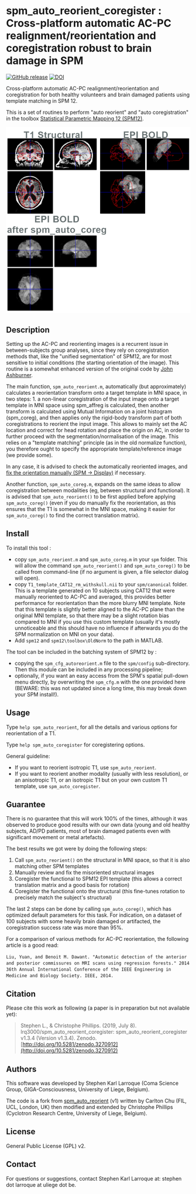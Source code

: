 # spm_auto_reorient_coregister : Cross-platform automatic AC-PC realignment/reorientation and coregistration robust to brain damage in SPM
[![GitHub release](https://img.shields.io/github/release/lrq3000/spm_auto_reorient_coregister.svg)](https://github.com/lrq3000/spm_auto_reorient_coregister/releases/)
[![DOI](https://zenodo.org/badge/178199397.svg)](https://zenodo.org/badge/latestdoi/178199397)

Cross-platform automatic AC-PC realignment/reorientation and coregistration for both healthy volunteers and brain damaged patients using template matching in SPM 12.

This is a set of routines to perform "auto reorient" and "auto coregistration" in the toolbox [Statistical Parametric Mapping 12 (SPM12)](https://www.fil.ion.ucl.ac.uk/spm/).

![Automatic coregistration example using spm_auto_coreg.m](img/coreg.png)

## Description
Setting up the AC-PC and reorienting images is a recurrent issue in between-subjects group analyses, since they rely on coregistration methods that, like the "unified segmentation" of SPM12, are for most sensitive to initial conditions (the starting orientation of the image). This routine is a somewhat enhanced version of the original code by [John Ashburner](https://en.wikibooks.org/wiki/SPM/How-to#How_to_automatically_reorient_images?).

The main function, `spm_auto_reorient.m`, automatically (but approximately) calculates a reorientation transform onto a target template in MNI space, in two steps: 1. a non-linear coregistration of the input image onto a target template in MNI space using spm_affreg is calculated, then another transform is calculated using Mutual Information on a joint histogram (spm_coreg), and then applies only the rigid-body transform part of both coregistrations to reorient the input image. This allows to mainly set the AC location and correct for head rotation and place the origin on AC, in order to further proceed with the segmentation/normalisation of the image. This relies on a "template matching" principle (as in the old normalize function), you therefore ought to specify the appropriate template/reference image (we provide some).

In any case, it is advised to check the automatically reoriented images, and [fix the orientation manually (SPM -> Display)](https://en.wikibooks.org/wiki/SPM/How-to#How_to_manually_change_the_orientation_of_an_image?) if necessary.

Another function, `spm_auto_coreg.m`, expands on the same ideas to allow coregistration between modalities (eg, between structural and functional). It is advised that `spm_auto_reorient()` to be first applied before applying `spm_auto_coreg()` (even if you do manually fix the reorientation, as this ensures that the T1 is somewhat in the MNI space, making it easier for `spm_auto_coreg()` to find the correct translation matrix).

## Install

To install this tool :
* copy `spm_auto_reorient.m` and `spm_auto_coreg.m` in your `spm` folder. This will allow the command `spm_auto_reorient()` and `spm_auto_coreg()` to be called from command-line (if no argument is given, a file selector dialog will open).
* copy `T1_template_CAT12_rm_withskull.nii` to your `spm/canonical` folder. This is a template generated on 10 subjects using CAT12 that were manually reoriented to AC-PC and averaged, this provides better performance for reorientation than the more blurry MNI template. Note that this template is slightly better aligned to the AC-PC plane than the original MNI template, so that there may be a slight rotation bias compared to MNI if you use this custom template (usually it's mostly unnoticeable and this should have no influence if afterwards you do the SPM normalization on MNI on your data).
* Add `spm12` and `spm12\toolbox\OldNorm` to the path in MATLAB.

The tool can be included in the batching system of SPM12 by : 
- copying the `spm_cfg_autoreorient.m` file to the `spm/config` sub-directory. Then this module can be included in any processing pipeline;
- optionally, if you want an easy access from the SPM's spatial pull-down menu directly, by overwriting the `spm_cfg.m` with the one provided here (BEWARE: this was not updated since a long time, this may break down your SPM install!).

## Usage

Type `help spm_auto_reorient`, for all the details and various options for reorientation of a T1.

Type `help spm_auto_coregister` for coregistering options.

General guideline:

* If you want to reorient isotropic T1, use `spm_auto_reorient`.
* If you want to reorient another modality (usually with less resolution), or an anisotropic T1, or an isotropic T1 but on your own custom T1 template, use `spm_auto_coregister`.

## Guarantee
There is no guarantee that this will work 100% of the times, although it was observed to produce good results with our own data (young and old healthy subjects, AD/PD patients, most of brain damaged patients even with significant movement or metal artefacts).

The best results we got were by doing the following steps:
1. Call `spm_auto_reorient()` on the structural in MNI space, so that it is also matching other SPM templates
2. Manually review and fix the misoriented structural images
3. Coregister the functional to SPM12 EPI template (this allows a correct translation matrix and a good basis for rotation)
4. Coregister the functional onto the structural (this fine-tunes rotation to precisely match the subject's structural)

The last 2 steps can be done by calling `spm_auto_coreg()`, which has optimized default parameters for this task. For indication, on a dataset of 100 subjects with some heavily brain damaged or artifacted, the coregistration success rate was more than 95%.

For a comparison of various methods for AC-PC reorientation, the following article is a good read:

`Liu, Yuan, and Benoit M. Dawant. "Automatic detection of the anterior and posterior commissures on MRI scans using regression forests." 2014 36th Annual International Conference of the IEEE Engineering in Medicine and Biology Society. IEEE, 2014.`

## Citation

Please cite this work as following (a paper is in preparation but not available yet):

> Stephen L., & Christophe Phillips. (2019, July 8). lrq3000/spm_auto_reorient_coregister: spm_auto_reorient_coregister v1.3.4 (Version v1.3.4). Zenodo. [http://doi.org/10.5281/zenodo.3270912](http://doi.org/10.5281/zenodo.3270912)

## Authors

This software was developed by Stephen Karl Larroque (Coma Science Group, GIGA-Consciousness, University of Liege, Belgium).

The code is a fork from [spm_auto_reorient](<https://github.com/CyclotronResearchCentre/spm_auto_reorient>) (v1) written by Carlton Chu (FIL, UCL, London, UK) then modified and extended by Christophe Phillips (Cyclotron Research Centre, University of Liege, Belgium).

## License
General Public License (GPL) v2.

## Contact
For questions or suggestions, contact Stephen Karl Larroque at: stephen dot larroque at uliege dot be.
